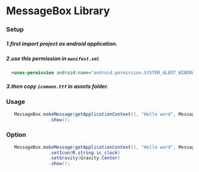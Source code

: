 # MessageBox Library

### Setup 

##### 1.first import project as android application.
##### 2.use this permission in ```manifest.xml```
``` xml
  <uses-permission android:name="android.permission.SYSTEM_ALERT_WINDOW" />
```
##### 3.then copy ```icomoon.ttf``` in assets folder.

### Usage
``` java
   MessageBox.makeMessage(getApplicationContext(), "Hello word", MessageBox.LENGTH_SHORT)
                .show();
```
### Option
``` java
   MessageBox.makeMessage(getApplicationContext(), "Hello word", MessageBox.LENGTH_SHORT)
                .setIcon(R.string.ic_clock)
                .setGravity(Gravity.Center)
                .show();
```



  
